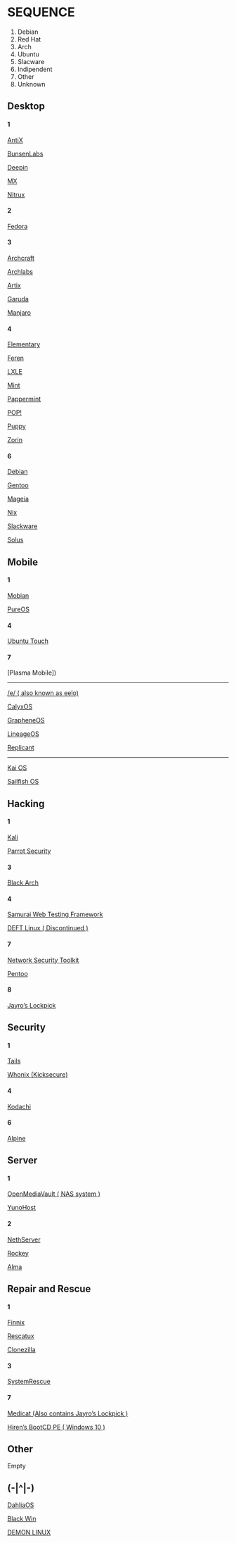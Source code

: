 # SEQUENCE
1. Debian
2. Red Hat
3. Arch
4. Ubuntu
5. Slacware
6. Indipendent
7. Other
8. Unknown

## Desktop
#### 1
[AntiX](https://antixlinux.com)

[BunsenLabs](https://www.bunsenlabs.org)


[Deepin](https://www.deepin.org)

[MX](https://mxlinux.org)

[Nitrux](https://nxos.org)



#### 2
[Fedora](https://getfedora.org)

#### 3
[Archcraft](https://archcraft.io)

[Archlabs](https://archlabslinux.com)

[Artix](https://artixlinux.org)

[Garuda](https://garudalinux.org)

[Manjaro](https://manjaro.org)

#### 4
[Elementary](https://elementary.io)

[Feren](https://ferenos.weebly.com)

[LXLE](https://www.lxle.net)

[Mint](https://www.linuxmint.com)

[Pappermint](https://peppermintos.com)

[POP!](https://pop.system76.com)

[Puppy](https://puppylinux-woof-ce.github.io)

[Zorin](https://zorin.com)

#### 6
[Debian](https://www.debian.org)

[Gentoo](https://www.gentoo.org)

[Mageia](https://www.mageia.org)

[Nix](https://nixos.org)

[Slackware](http://www.slackware.com)

[Solus](https://getsol.us)

## Mobile
#### 1
[Mobian](https://mobian-project.org)

[PureOS](https://pureos.net)

#### 4
[Ubuntu Touch](https://ubports.com)

#### 7

[Plasma Mobile])

---
[/e/ ( also known as eelo)](https://e.foundation/)

[CalyxOS](https://calyxos.org)

[GrapheneOS](https://grapheneos.org)

[LineageOS](https://lineageos.org)

[Replicant](https://replicant.us)

---
[Kai OS](https://www.kaiostech.com)

[Sailfish OS](https://sailfishos.org)

## Hacking
#### 1
[Kali](https://www.kali.org)

[Parrot Security](https://www.parrotsec.org)

#### 3
[Black Arch](https://www.blackarch.org)

#### 4
[Samurai Web Testing Framework](https://samurai.sourceforge.io)

[DEFT Linux ( Discontinued )](https://archiveos.org/deft/)

#### 7
[Network Security Toolkit](https://www.networksecuritytoolkit.org)

[Pentoo](https://www.pentoo.ch)

#### 8
[Jayro’s Lockpick](https://gbatemp.net/threads/release-jayros-lockpick-a-bootable-password-removal-suite-winpe.579278)

## Security
#### 1
[Tails](https://tails.boum.org)

[Whonix (Kicksecure)](https://www.whonix.org)

#### 4
[Kodachi](https://www.digi77.com)

#### 6
[Alpine](https://www.alpinelinux.org)

## Server
#### 1
[OpenMediaVault ( NAS system )](https://www.openmediavault.org)

[YunoHost](https://yunohost.org)

#### 2
[NethServer](https://www.nethserver.org)

[Rockey](https://rockylinux.org)

[Alma](https://almalinux.org)

## Repair and Rescue
#### 1
[Finnix](https://www.finnix.org)

[Rescatux](https://www.supergrubdisk.org/rescatux)

[Clonezilla](https://clonezilla.org)

#### 3
[SystemRescue](https://www.system-rescue.org)

#### 7
[Medicat (Also contains Jayro’s Lockpick )](https://medicatusb.com)

[Hiren’s BootCD PE ( Windows 10 ) ](https://www.hirensbootcd.org/)

## Other
Empty

## (-|^|-)
[DahliaOS](https://dahliaos.io)

[Black Win](https://blackwin.ir)

[DEMON LINUX](https://www.demonlinux.com)
